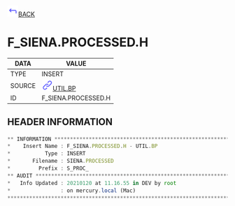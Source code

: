 <img src="../.resources/themes/unicons-line-6563ff/corner-up-left-alt.svg" alt="BACK" width="25" />[BACK](../DOCS/UTIL.BP.md)  
# F_SIENA.PROCESSED.H  
|DATA|VALUE|
| --- | --- |
|TYPE|INSERT|
|SOURCE|<img src="../.resources/themes/unicons-line-6563ff/link.svg" alt="UTIL.BP" width="25" />[UTIL.BP](../DOCS/UTIL.BP.md)|
|ID|F_SIENA.PROCESSED.H|
    
    
## HEADER INFORMATION  
```javascript
** INFORMATION ****************************************************************
*    Insert Name : F_SIENA.PROCESSED.H - UTIL.BP
*           Type : INSERT
*       Filename : SIENA.PROCESSED
*         Prefix : S_PROC_
** AUDIT **********************************************************************
*   Info Updated : 20210120 at 11.16.55 in DEV by root
*                : on mercury.local (Mac)
*******************************************************************************
```
